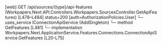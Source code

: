 [web] GET /api/sources/{type}/api-features  (Workpapers.Next.API.Controllers.Workpapers.SourcesController.GetApiFeatures)  [L478–L484] status=200 [auth=AuthorizationPolicies.User]
  └─ uses_service IConnectionApiService (AddSingleton)
    └─ method GetFeatures [L481]
      └─ implementation Workpapers.Next.ApplicationService.Features.Connections.ConnectionApiService.GetFeatures [L20-L75]

